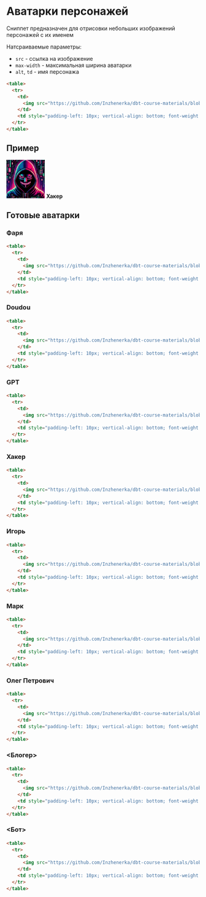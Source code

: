 # Аватарки персонажей

Сниппет предназначен для отрисовки небольших изображений персонажей с их именем

Натсраиваемые параметры:

- `src` - ссылка на изображение
- `max-width` - максимальная ширина аватарки
- `alt`, `td` - имя персонажа

```html
<table>
  <tr>
    <td>
      <img src="https://github.com/Inzhenerka/dbt-course-materials/blob/main/art/Hacker.jpg?raw=true" alt="Хакер" style="max-width: 100px; margin-top: 16px;">
    </td>
    <td style="padding-left: 10px; vertical-align: bottom; font-weight: bold;">Хакер</td>
  </tr>
</table>
```

## Пример

<img src="https://github.com/Inzhenerka/dbt-course-materials/blob/main/art/Hacker.jpg?raw=true" alt="Хакер" style="width: 100px;">&nbsp;<b>Хакер</b>

## Готовые аватарки

### Фаря

```html
<table>
  <tr>
    <td>
      <img src="https://github.com/Inzhenerka/dbt-course-materials/blob/main/art/Farya.jpg?raw=true" alt="Фаря" style="max-width: 100px; margin-top: 16px;">
    </td>
    <td style="padding-left: 10px; vertical-align: bottom; font-weight: bold;">Фаря</td>
  </tr>
</table>
```

### Doudou

```html
<table>
  <tr>
    <td>
      <img src="https://github.com/Inzhenerka/dbt-course-materials/blob/main/art/Doudou.jpg?raw=true" alt="Doudou" style="max-width: 100px; margin-top: 16px;">
    </td>
    <td style="padding-left: 10px; vertical-align: bottom; font-weight: bold;">Doudou</td>
  </tr>
</table>
```

### GPT

```html
<table>
  <tr>
    <td>
      <img src="https://github.com/Inzhenerka/dbt-course-materials/blob/main/art/GPT.jpg?raw=true" alt="GPT" style="max-width: 100px; margin-top: 16px;">
    </td>
    <td style="padding-left: 10px; vertical-align: bottom; font-weight: bold;">GPT</td>
  </tr>
</table>
```

### Хакер

```html
<table>
  <tr>
    <td>
      <img src="https://github.com/Inzhenerka/dbt-course-materials/blob/main/art/Hacker.jpg?raw=true" alt="Хакер" style="max-width: 100px; margin-top: 16px;">
    </td>
    <td style="padding-left: 10px; vertical-align: bottom; font-weight: bold;">Хакер</td>
  </tr>
</table>
```

### Игорь

```html
<table>
  <tr>
    <td>
      <img src="https://github.com/Inzhenerka/dbt-course-materials/blob/main/art/Igor.jpg?raw=true" alt="Игорь" style="max-width: 100px; margin-top: 16px;">
    </td>
    <td style="padding-left: 10px; vertical-align: bottom; font-weight: bold;">Игорь</td>
  </tr>
</table>
```

### Марк

```html
<table>
  <tr>
    <td>
      <img src="https://github.com/Inzhenerka/dbt-course-materials/blob/main/art/Mark.jpg?raw=true" alt="Марк" style="max-width: 100px; margin-top: 16px;">
    </td>
    <td style="padding-left: 10px; vertical-align: bottom; font-weight: bold;">Марк</td>
  </tr>
</table>
```

### Олег Петрович

```html
<table>
  <tr>
    <td>
      <img src="https://github.com/Inzhenerka/dbt-course-materials/blob/main/art/Oleg_Petrovich.jpg?raw=true" alt="Олег Петрович" style="max-width: 100px; margin-top: 16px;">
    </td>
    <td style="padding-left: 10px; vertical-align: bottom; font-weight: bold;">Олег Петрович</td>
  </tr>
</table>
```

### <Блогер>

```html
<table>
  <tr>
    <td>
      <img src="https://github.com/Inzhenerka/dbt-course-materials/blob/main/art/Blogger.jpg?raw=true" alt="Блогер" style="max-width: 100px; margin-top: 16px;">
    </td>
    <td style="padding-left: 10px; vertical-align: bottom; font-weight: bold;">«Я у мамы дата-инженер»<br>Блог Антона Умного</td>
  </tr>
</table>
```

### <Бот>

```html
<table>
  <tr>
    <td>
      <img src="https://github.com/Inzhenerka/dbt-course-materials/blob/main/art/Bot.jpg?raw=true" alt="Бот" style="max-width: 100px;">
    </td>
    <td style="padding-left: 10px; vertical-align: bottom; font-weight: bold;">Inzhenerka dbt bot</td>
  </tr>
</table>
```
